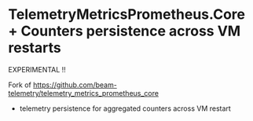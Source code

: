 # TelemetryMetricsPrometheus.Core + Counters persistence across VM restarts

EXPERIMENTAL !!

Fork of https://github.com/beam-telemetry/telemetry_metrics_prometheus_core

+ telemetry persistence for aggregated counters across VM restart
